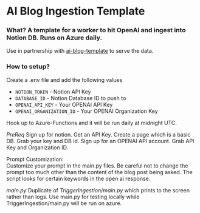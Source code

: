 # AI Blog Ingestion Template
  
### What? A template for a worker to hit OpenAI and ingest into Notion DB. Runs on Azure daily.
  
Use in partnership with [ai-blog-template](https://github.com/zsmoore/ai-blog-template) to serve the data.
  
### How to setup?

Create a .env file and add the following values
- `NOTION_TOKEN` - Notion API Key
- `DATABASE_ID` - Notion Database ID to push to
- `OPENAI_API_KEY` - Your OPENAI API Key
- `OPENAI_ORGANIZATION_ID` - Your OPENAI Organization Key
  
Hook up to Azure-Functions and it will be run daily at midnight UTC.

*PreReq* Sign up for notion. Get an API Key. Create a page which is a basic DB. Grab your key and DB id.  Sign up for an OPENAI API account.  Grab API Key and Organization ID.  
  
Prompt Customization:  
Customize your prompt in the main.py files.  Be careful not to change the prompt too much other than the content of the blog post being asked.  The script looks for certain keywords in the open ai response.
  
*main.py* Duplicate of *TriggerIngestion/main.py* which prints to the screen rather than logs.  Use main.py for testing locally while TriggerIngestion/main.py will be run on azure.

